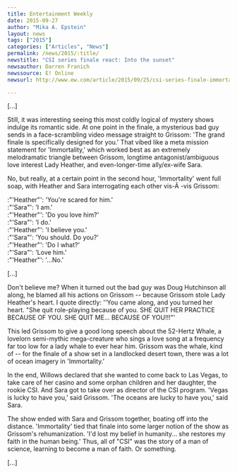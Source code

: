 ```yaml
---
title: Entertainment Weekly
date: 2015-09-27
author: "Mika A. Epstein"
layout: news
tags: ["2015"]
categories: ["Articles", "News"]
permalink: /news/2015/:title/
newstitle: "CSI series finale react: Into the sunset"
newsauthor: Darren Franich  
newssource: E! Online  
newsurl: http://www.ew.com/article/2015/09/25/csi-series-finale-immortality-recap  

---
```


[...]

Still, it was interesting seeing this most coldly logical of mystery shows indulge its romantic side. At one point in the finale, a mysterious bad guy sends in a face-scrambling video message straight to Grissom: 'The grand finale is specifically designed for you.' That vibed like a meta mission statement for 'Immortality,' which worked best as an extremely melodramatic triangle between Grissom, longtime antagonist/ambiguous love interest Lady Heather, and even-longer-time ally/ex-wife Sara.

No, but really, at a certain point in the second hour, 'Immortality' went full soap, with Heather and Sara interrogating each other vis-Ã -vis Grissom:

:"'Heather"': 'You're scared for him.'  
:"'Sara"': 'I am.'  
:"'Heather"': 'Do you love him?'  
:"'Sara"': 'I do.'  
:"'Heather"': 'I believe you.'  
:"'Sara"': 'You should. Do you?'  
:"'Heather"': 'Do I what?'  
:"'Sara"': 'Love him.'  
:"'Heather"': '...No.'

[...]

Don't believe me? When it turned out the bad guy was Doug Hutchinson all along, he blamed all his actions on Grissom -- because Grissom stole Lady Heather's heart. I quote directly: ''You came along, and you turned her heart. "She quit role-playing because of you. SHE QUIT HER PRACTICE BECAUSE OF YOU. SHE QUIT ME... BECAUSE OF YOU!!!"'

This led Grissom to give a good long speech about the 52-Hertz Whale, a lovelorn semi-mythic mega-creature who sings a love song at a frequency far too low for a lady whale to ever hear him. Grissom was the whale, kind of -- for the finale of a show set in a landlocked desert town, there was a lot of ocean imagery in 'Immortality.'

In the end, Willows declared that she wanted to come back to Las Vegas, to take care of her casino and some orphan children and her daughter, the rookie CSI. And Sara got to take over as director of the CSI program. 'Vegas is lucky to have you,' said Grissom. 'The oceans are lucky to have you,' said Sara.

The show ended with Sara and Grissom together, boating off into the distance. 'Immortality' tied that finale into some larger notion of the show as Grissom's rehumanization. 'I'd lost my belief in humanity... she restores my faith in the human being.' Thus, all of "CSI" was the story of a man of science, learning to become a man of faith. Or something.

[...]
